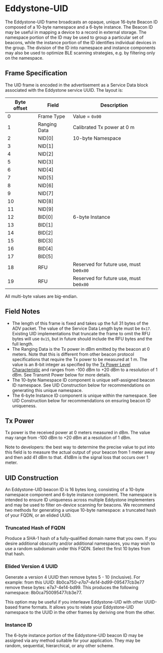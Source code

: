 # Eddystone-UID

The Eddystone-UID frame broadcasts an opaque, unique 16-byte Beacon ID composed of a 10-byte namespace and a 6-byte instance. The Beacon ID may be useful in mapping a device to a record in external storage. The namespace portion of the ID may be used to group a particular set of beacons, while the instance portion of the ID identifies individual devices in the group. The division of the ID into namespace and instance components may also be used to optimize BLE scanning strategies, e.g. by filtering only on the namespace.

## Frame Specification

The UID frame is encoded in the advertisement as a Service Data block associated with the Eddystone service UUID. The layout is:

Byte offset | Field | Description
------------|-------|------------
0 | Frame Type | Value = `0x00`
1 | Ranging Data | Calibrated Tx power at 0 m
2 | NID[0] | 10-byte Namespace
3 | NID[1]
4 | NID[2]
5 | NID[3]
6 | NID[4]
7 | NID[5]
8 | NID[6]
9 | NID[7]
10 | NID[8]
11 | NID[9]
12 | BID[0] | 6-byte Instance
13 | BID[1]
14 | BID[2]
15 | BID[3]
16 | BID[4]
17 | BID[5]
18 | RFU | Reserved for future use, must be`0x00`
19 | RFU | Reserved for future use, must be`0x00`

All multi-byte values are big-endian.

## Field Notes

- The length of this frame is fixed and takes up the full 31 bytes of the ADV packet. The value of the Service Data Length byte must be `0x17`. Existing UID implementations that truncate the frame to omit the RFU bytes will use `0x15`, but in future should include the RFU bytes and the full length.
- The Ranging Data is the Tx power in dBm emitted by the beacon at 0 meters. Note that this is different from other beacon protocol specifications that require the Tx power to be measured at 1 m. The value is an 8-bit integer as specified by the [Tx Power Level Characteristic](https://developer.bluetooth.org/gatt/characteristics/Pages/CharacteristicViewer.aspx?u=org.bluetooth.characteristic.tx_power_level.xml) and ranges from -100 dBm to +20 dBm to a resolution of 1 dBm. See Transmit Power below for more details.
- The 10-byte Namespace ID component is unique self-assigned beacon ID namespace. See UID Construction below for recommendations on generating this unique namespace.
- The 6-byte Instance ID component is unique within the namespace. See UID Construction below for recommendations on ensuring beacon ID uniqueness.

## Tx Power

Tx power is the received power at 0 meters measured in dBm. The value may range from -100 dBm to +20 dBm at a resolution of 1 dBm.

Note to developers: the best way to determine the precise value to put into this field is to measure the actual output of your beacon from 1 meter away and then add 41 dBm to that. 41dBm is the signal loss that occurs over 1 meter.

## UID Construction

An Eddystone-UID beacon ID is 16 bytes long, consisting of a 10-byte namespace component and 6-byte instance component. The namespace is intended to ensure ID uniqueness across multiple Eddystone implementers and may be used to filter on-device scanning for beacons. We recommend two methods for generating a unique 10-byte namespace: a truncated hash of your FQDN, or an elided UUID.

### Truncated Hash of FQDN

Produce a SHA-1 hash of a fully-qualified domain name that you own. If you desire additional obscurity and/or additional namespaces, you may wish to use a random subdomain under this FQDN. Select the first 10 bytes from that hash.

### Elided Version 4 UUID

Generate a version 4 UUID then remove bytes 5 - 10 (inclusive). For example: from this UUID: 8b0ca750-_e7a7-4e14-bd99_-095477cb3e77 remove these bytes: e7a7-4e14-bd99. This produces the following namespace: 8b0ca750095477cb3e77.

This option may be useful if you interleave Eddystone-UID with other UUID-based frame formats. It allows you to relate your Eddystone-UID namespace to the UUID in the other frames by deriving one from the other.

### Instance ID

The 6-byte instance portion of the Eddystone-UID beacon ID may be assigned via any method suitable for your application. They may be random, sequential, hierarchical, or any other scheme.
